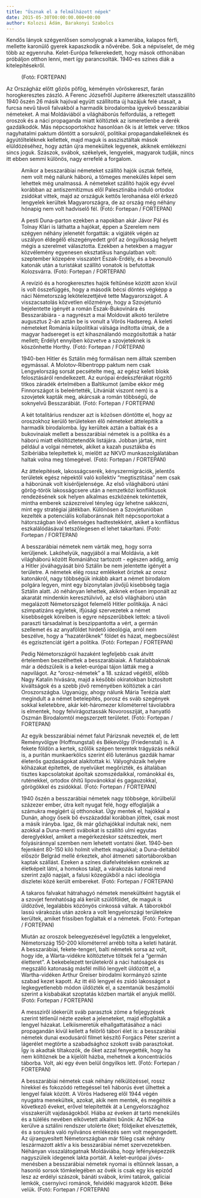 ```yaml
---
title: "Úsznak el a felmálházott népek"
date: 2015-05-30T00:00:00.000+00:00
author: Kolozsi Ádám, Barakonyi Szabolcs
---
```


Kendős lányok szégyenlősen somolyognak a kamerába, kalapos férfi, mellette karonülő gyerek kapaszkodik a nővérébe. Sok a népviselet, de még több az egyenruha. Kelet-Európa felkerekedett, hogy mások otthonában próbáljon otthon lenni, mert így parancsolták. 1940-es színes diák a kitelepítésekről.

<figure>
<img src="/images/8476735_56e92d31a52b4bfef68e987764caa0cc_wm.jpg" alt="" />
<figcaption>(Fotó: FORTEPAN)</figcaption>
</figure>

Az Országház előtt gőzös pöfög, kéményén vöröskereszt, farán horogkeresztes zászló. A Ferenc Józsefről Jupiterre átkeresztelt utasszállító 1940 őszén 26 másik hajóval együtt szállította új hazájuk felé utasait, a furcsa nevű távoli falvakból a harmadik birodalomba igyekvő besszarábiai németeket. A mai Moldáviából a világháborús felfordulás, a rettegett oroszok és a náci propaganda miatt költöztek az ismeretlenbe a derék gazdálkodók. Más népcsoportokhoz hasonlóan ők is át lettek verve: titkos nagyhatalmi paktum döntött a sorsukról, politikai propagandakelléknek és ágyútölteléknek kellettek, majd maguk is asszisztáltak mások elüldözéséhez, hogy aztán újra menekültek legyenek, akiknek emlékezni sincs joguk. Szászok, svábok, székelyek, lengyelek, magyarok tudják, nincs itt ebben semmi különös, nagy errefelé a forgalom.

<figure>
<img src="/images/8445993_262e2aef8ea00e5a5bcae3360df4175f_wm.jpg" alt="" />
<figcaption>Amikor a besszarábiai németeket szállító hajók úsztak felfelé, nem volt még nálunk háború, a tömeges menekülés képei sem lehettek még unalmassá. A németeket szállító hajók egy évvel korábban az antiszemitizmus elől Palesztinába induló ortodox zsidókat vittek, majd az országuk kettős lerohanása elől érkező lengyelek kerültek Magyarországra, de az ország még néhány hónapig nem volt hadviselő fél. (Fotó: Fortepan / FORTEPAN)</figcaption>
</figure>

<figure>
<img src="/images/8446001_4ebe4ffff3e7c4a486fab55e154f5713_wm.jpg" alt="" />
<figcaption>A pesti Duna-parton ezekben a napokban akár Jávor Pál és Tolnay Klári is láthatta a hajókat, éppen a Szerelem nem szégyen néhány jelenetét forgatták: a vígjáték végén az uszályon éldegélő elszegényedett gróf az öngyilkosság helyett mégis a szerelmet választotta. Ezekben a hetekben a magyar közvélemény egyenesen eksztatikus hangulatban volt: szeptember közepére visszatért Észak-Erdély, és a bevonuló katonák után a turistákat szállító vonatok is befutottak Kolozsvárra. (Fotó: Fortepan / FORTEPAN)</figcaption>
</figure>

<figure>
<img src="/images/8445999_123b00d0c0b289d3db81838f4f08385f_wm.jpg" alt="" />
<figcaption>A revízió és a horogkeresztes hajók feltűnése között azon kívül is volt összefüggés, hogy a második bécsi döntés végképp a náci Németország lekötelezettjévé tette Magyarországot. A visszacsatolás közvetlen előzménye, hogy a Szovjetunió bejelentette igényét a román Észak-Bukovinára és Besszarábiára - a nagyrészt a mai Moldovát alkotó területre augusztus 2-án aztán be is vonult a Vörös Hadsereg. A keleti németeket Románia külpolitikai válsága indította útnak, de a magyar hadsereget is ezt kihasználandó mozgósították a határ mellett; Erdélyt ennyiben közvetve a szovjeteknek is köszönhette Horthy. (Fotó: Fortepan / FORTEPAN)</figcaption>
</figure>

<figure>
<img src="/images/8445991_610f68ac21dc983b990be808f9ec3ea5_wm.jpg" alt="" />
<figcaption>1940-ben Hitler és Sztálin még formálisan nem álltak szemben egymással. A Molotov-Ribentropp paktum nem csak Lengyelország sorsát pecsételte meg, az egész keleti blokk felosztásáról rendelkezett. Az európai érdekszférákat rögzítő titkos záradék értelmében a Baltikumot (amibe ekkor még Finnországot is beleértették, Litvániát viszont nem) is a szovjetek kapták meg, akárcsak a román többségű, de soknyelvű Besszarábiát. (Fotó: Fortepan / FORTEPAN)</figcaption>
</figure>

<figure>
<img src="/images/8445979_dbd23bc54af75ae955ad4f6dd3f91171_wm.jpg" alt="" />
<figcaption>A két totalitárius rendszer azt is közösen döntötte el, hogy az oroszokhoz kerülő területeken élő németeket áttelepítik a harmadik birodalomba. Így kerültek aztán a baltiak és a bukovinaiak mellett a besszarábiai németek is a politika és a háború miatt elköltöztetendők listájára. Jobban jártak, mint például a volgai németek, akiket a kazah pusztákba és Szibériába telepítettek ki, mielőtt az NKVD munkaszolgálatában haltak volna meg tömegével. (Fotó: Fortepan / FORTEPAN)</figcaption>
</figure>

<figure>
<img src="/images/8445961_83ea9d051507381f5ce5592298fca74a_wm.jpg" alt="" />
<figcaption>Az áttelepítések, lakosságcserék, kényszermigrációk, jelentős területek egész népektől való kollektív “megtisztítása” nem csak a háborúnak volt kísérőjelensége. Az első világháború utáni görög-török lakosságcsere után a nemzetközi konfliktusok rendezésének sok helyen alkalmas eszközének tekintették, mintha emberek százezreivel tényleg úgy lehetne sakkozni, mint egy stratégiai játékban. Különösen a Szovjetunióban kezelték a potenciális kollaboránsnak ítélt népcsoportokat a hátországban lévő ellenséges hadtestekként, akiket a konfliktus eszkalálódásával tetszőlegesen el lehet takarítani. (Fotó: Fortepan / FORTEPAN)</figcaption>
</figure>

<figure>
<img src="/images/8445989_3f84aad2f4e1c7b709834d5e72b55812_wm.jpg" alt="" />
<figcaption>A besszarábiai németek nem várták meg, hogy sorra kerüljenek. Lakóhelyük, nagyjából a mai Moldávia, a két világháború között Romániához tartozott - egészen addig, amíg a Hitler jóváhagyását bíró Sztálin be nem jelentette igényét a területre. A németek elég rossz emlékeket őriztek az orosz katonákról, nagy többségük inkább akart a német birodalom polgára legyen, mint egy bizonytalan jövőjű kisebbség tagja Sztálin alatt. Jó néhányan lehettek, akiknek erősen imponált az akaratát mindenkin keresztülvivő, az első világháború után megalázott Németországot felemelő Hitler politikája. A náci szimpatizáns egyletek, ifjúsági szervezetek a német kisebbségek köreiben is egyre népszerűbbek lettek: a távoli paraszti társadalmat is beszippantotta a vért, a germán szellemet és az anyaföldet hirdető ideológia, arról nem beszélve, hogy a “hazatérőknek” földet és házat, megbecsülést és egzisztenciát ígért a politika. (Fotó: Fortepan / FORTEPAN)</figcaption>
</figure>

<figure>
<img src="/images/8445987_aff0be391fb4122217d190df4813c37d_wm.jpg" alt="" />
<figcaption>Pedig Németországról hazaként legfeljebb csak átvitt értelemben beszélhettek a besszarábiaiak. A fiatalabbaknak már a dédszüleik is a kelet-európai tájon látták meg a napvilágot. Az “orosz-németek” a 18. század végétől, előbb Nagy Katalin hívására, majd a későbbi okiratokban biztosított kiváltságok és a szebb jövő reményében költöztek a cári Oroszországba. Ugyanúgy, ahogy nálunk Mária Terézia alatt megindult a a német betelepítés, porosz és sváb szegények sokkal keletebbre, akár két-háromezer kilométerrel távolabbra is elmentek, hogy felvirágoztassák Novorossziját, a hanyatló Oszmán Birodalomtól megszerzett területet. (Fotó: Fortepan / FORTEPAN)</figcaption>
</figure>

<figure>
<img src="/images/8445997_0fac492654cc972c10a223b43a5fa3fe_wm.jpg" alt="" />
<figcaption>Az egyik besszarábiai német falut Párizsnak nevezték el, de lett Reményvölgye (Hoffnungstal) és Békevölgy (Friedenstal) is. A fekete földön a kertek, szőlők szépen teremtek trágyázás nélkül is, a puritán munkaerkölcs szerint élő luteránus gazdák hamar életerős gazdaságokat alakítottak ki. Vályogházaik helyére kőházakat építettek, de nyelvüket megőrizték, és általában tisztes kapcsolatokat ápoltak szomszédaikkal, románokkal és, ruténekkel, ortodox óhitű lipovánokkal és gagauzokkal, görögökkel és zsidókkal. (Fotó: Fortepan / FORTEPAN)</figcaption>
</figure>

<figure>
<img src="/images/8445985_dd240bc7bfdea98598a95ac812829698_wm.jpg" alt="" />
<figcaption>1940 őszén a besszarábiai németek nagy többsége, körülbelül százezer ember, útra kelt nyugat felé, hogy elfoglalják a számukra megígért új otthonokat. Úgy mentek el, hajókkal a Dunán, ahogy őseik bő évszázaddal korábban jöttek, csak most a másik irányba. Igaz, ők már gőzhajókkal indultak neki, nem azokkal a Duna-menti svábokat is szállító ulmi egyutas dereglyékkel, amiket a megérkezéskor szétszedtek, mert folyásiránnyal szemben nem lehetett vontatni őket. 1940-ben fejenként 80-150 kiló holmit vihettek magukkal; a Duna-deltából először Belgrád mellé érkeztek, ahol átmeneti sátortáborokban kaptak szállást. Ezeken a színes diafelvételeken ezeknek az életképeit látni, a homokos talajt, a várakozás katonai rend szerint zajló napjait, a falusi közegükből a náci ideológia díszletei közé került embereket. (Fotó: Fortepan / FORTEPAN)</figcaption>
</figure>

<figure>
<img src="/images/8445983_06d2a724280b4842ef6be711254d8fcc_wm.jpg" alt="" />
<figcaption>A takaros falvakat hátrahagyó németek menekültként hagyták el a szovjet fennhatóság alá került szülőföldet, de maguk is üldözővé, legalábbis közönyös cinkossá váltak. A táborokból lassú várakozás után azokra a volt lengyelországi területekre kerültek, amiket frissiben foglaltak el a németek. (Fotó: Fortepan / FORTEPAN)</figcaption>
</figure>

<figure>
<img src="/images/8445981_00c89ed2246530a79a6989d708879df1_wm.jpg" alt="" />
<figcaption>Miután az oroszok beleegyezésével legyőzték a lengyeleket, Németország 150-200 kilométerrel arrébb tolta a keleti határát. A besszarábiai, fekete-tengeri, balti németek sorsa az volt, hogy ide, a Warta-vidékre költöztetve töltsék fel a “germán életteret”. A bekebelezett területekről a náci hatóságok és megszálló katonaság másfél millió lengyelt üldözött el, a Wartha-vidéken Arthur Greiser birodalmi kormányzó szinte szabad kezet kapott. Az itt élő lengyel és zsidó lakosságot a legkegyetlenebb módon üldözték el, a szemtanúk beszámolói szerint a kisbabákat szoptatás közben marták el anyjuk mellől. (Fotó: Fortepan / FORTEPAN)</figcaption>
</figure>

<figure>
<img src="/images/8445975_3b9cc8a7ef15edc543888488e8568547_wm.jpg" alt="" />
<figcaption>A messziről idekerült sváb parasztok zöme a feljegyzések szerint tétlenül nézte ezeket a jeleneteket, majd elfoglalták a lengyel házakat. Lelkiismeretük elhallgattatásához a náci propagandán kívül kellett a felörlő tábori élet is: a besszarábiai németek dunai exodusáról filmet készítő Forgács Péter szerint a lágerélet megtörte a szabadsághoz szokott sváb parasztokat. Így is akadtak tiltakozók, de őket azzal fenyegették, hogy ha nem költöznek be a kijelölt házba, mehetnek a koncentrációs táborba. Volt, aki egy éven belül öngyilkos lett. (Fotó: Fortepan / FORTEPAN)</figcaption>
</figure>

<figure>
<img src="/images/8445963_2612c216eaeb3e41f85dc4190c29e81b_wm.jpg" alt="" />
<figcaption>A besszarábiai németek csak néhány nélkülözéssel, rossz hírekkel és fokozódó rettegéssel teli háborús évet ülhettek a lengyel falak között. A Vörös Hadsereg elől 1944 végén nyugatra menekültek, azokat, akik nem mentek, és megélték a következő éveket, erővel telepítették át a Lengyelországhoz visszakerült vajdaságokból. Hiába az éveken át tartó menekülés és a túlélés nevében elkövetett alkalmi bűnök: Az NDK-ba kerülve a sztálini rendszer utolérte őket; földjeiket elvesztették, és a sorsukra való nyilvános emlékezés sem volt megengedett. Az újraegyesített Németországban már főleg csak néhány leszármazott aktív a kis besszarábiai német szervezetekben. Néhányan visszalátogatnak Moldáviába, hogy lefényképezzék nagyszüleik idegenek lakta portáit. A kelet-európai jövés-menésben a besszarábiai németek nyomai is eltűnnek lassan, a hasonló sorsok tömkelegében az övék is csak egy kis epizód lesz az erdélyi szászok, bánáti svábok, krími tatárok, galíciai lemkók, csernyivci románok, felvidéki magyarok között. Béke velük. (Fotó: Fortepan / FORTEPAN)</figcaption>
</figure>
